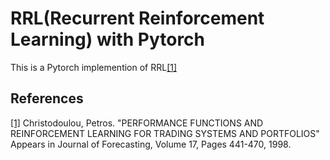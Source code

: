 # RRL(Recurrent Reinforcement Learning) with Pytorch

This is a Pytorch implemention of RRL[[1]](#references)


## References
[[1]](https://arxiv.org/abs/1910.07207) Christodoulou, Petros. "PERFORMANCE FUNCTIONS AND REINFORCEMENT
LEARNING FOR TRADING SYSTEMS AND PORTFOLIOS" Appears in Journal of Forecasting, Volume 17, Pages 441-470, 1998.
